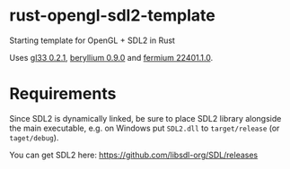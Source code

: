 # rust-opengl-sdl2-template
Starting template for OpenGL + SDL2 in Rust

Uses [gl33 0.2.1](https://docs.rs/gl33/0.2.1/gl33/), [beryllium 0.9.0](https://docs.rs/beryllium/0.9.0/beryllium/) and [fermium 22401.1.0](https://docs.rs/fermium/22401.1.0/fermium/).

# Requirements
Since SDL2 is dynamically linked, be sure to place SDL2 library alongside the main executable, e.g. on Windows put `SDL2.dll` to `target/release` (or `taget/debug`).

You can get SDL2 here: https://github.com/libsdl-org/SDL/releases

